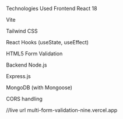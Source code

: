 Technologies Used
Frontend
React 18

Vite

Tailwind CSS

React Hooks (useState, useEffect)

HTML5 Form Validation

Backend
Node.js

Express.js

MongoDB (with Mongoose)

CORS handling


//live url
multi-form-validation-nine.vercel.app
